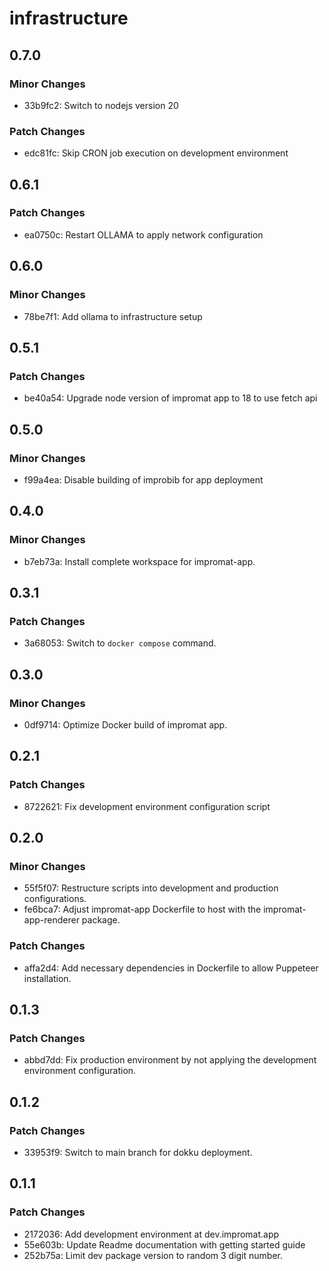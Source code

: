 # infrastructure

## 0.7.0

### Minor Changes

- 33b9fc2: Switch to nodejs version 20

### Patch Changes

- edc81fc: Skip CRON job execution on development environment

## 0.6.1

### Patch Changes

- ea0750c: Restart OLLAMA to apply network configuration

## 0.6.0

### Minor Changes

- 78be7f1: Add ollama to infrastructure setup

## 0.5.1

### Patch Changes

- be40a54: Upgrade node version of impromat app to 18 to use fetch api

## 0.5.0

### Minor Changes

- f99a4ea: Disable building of improbib for app deployment

## 0.4.0

### Minor Changes

- b7eb73a: Install complete workspace for impromat-app.

## 0.3.1

### Patch Changes

- 3a68053: Switch to `docker compose` command.

## 0.3.0

### Minor Changes

- 0df9714: Optimize Docker build of impromat app.

## 0.2.1

### Patch Changes

- 8722621: Fix development environment configuration script

## 0.2.0

### Minor Changes

- 55f5f07: Restructure scripts into development and production configurations.
- fe6bca7: Adjust impromat-app Dockerfile to host with the impromat-app-renderer package.

### Patch Changes

- affa2d4: Add necessary dependencies in Dockerfile to allow Puppeteer installation.

## 0.1.3

### Patch Changes

- abbd7dd: Fix production environment by not applying the development environment configuration.

## 0.1.2

### Patch Changes

- 33953f9: Switch to main branch for dokku deployment.

## 0.1.1

### Patch Changes

- 2172036: Add development environment at dev.impromat.app
- 55e603b: Update Readme documentation with getting started guide
- 252b75a: Limit dev package version to random 3 digit number.
